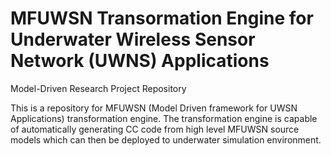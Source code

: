 # MFUWSN Transormation Engine for Underwater Wireless Sensor Network (UWNS) Applications 
Model-Driven Research Project Repository

This is a repository for MFUWSN (Model Driven framework for UWSN Applications) transformation engine. The transformation engine is capable of automatically generating CC code from high level MFUWSN source models which can then be deployed to underwater simulation environment.

